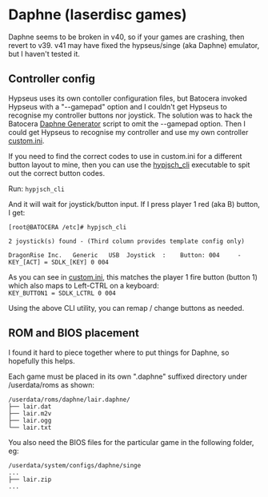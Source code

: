 # Daphne (laserdisc games)

Daphne seems to be broken in v40, so if your games are crashing, then revert to v39.  v41 may have fixed the hypseus/singe (aka Daphne) emulator, but I haven't tested it.

## Controller config
Hypseus uses its own contoller configuration files, but Batocera invoked Hypseus with a "--gamepad" option and I couldn't get Hypseus to recognise my controller buttons nor joystick.  The solution was to hack the Batocera [Daphne Generator](https://github.com/DaveBullet1050/BatoceraHelpers/blob/main/usr/lib/python3.11/site-packages/configgen/generators/daphne/daphneGenerator.py) script to omit the --gamepad option.  Then I could get Hypseus to recognise my controller and use my own controller [custom.ini](https://github.com/DaveBullet1050/BatoceraHelpers/blob/main/userdata/system/configs/daphne/custom.ini).  

If you need to find the correct codes to use in custom.ini for a different button layout to mine, then you can use the [hypjsch_cli](https://github.com/DaveBullet1050/BatoceraHelpers/blob/main/usr/bin/hypjsch_cli) executable to spit out the correct button codes.  

Run:
`hypjsch_cli`  

And it will wait for joystick/button input.  If I press player 1 red (aka B) button, I get:  

```
[root@BATOCERA /etc]# hypjsch_cli

2 joystick(s) found - (Third column provides template config only)

DragonRise Inc.   Generic   USB  Joystick  :    Button: 004     - KEY_[ACT] = SDLK_[KEY] 0 004
```

As you can see in [custom.ini](https://github.com/DaveBullet1050/BatoceraHelpers/blob/main/userdata/system/configs/daphne/custom.ini), this matches the player 1 fire button (button 1) which also maps to Left-CTRL on a keyboard:  
`KEY_BUTTON1 = SDLK_LCTRL 0 004`  

Using the above CLI utility, you can remap / change buttons as needed.

## ROM and BIOS placement
I found it hard to piece together where to put things for Daphne, so hopefully this helps.  

Each game must be placed in its own ".daphne" suffixed directory under /userdata/roms as shown:
```
/userdata/roms/daphne/lair.daphne/
├── lair.dat
├── lair.m2v
├── lair.ogg
└── lair.txt
```

You also need the BIOS files for the particular game in the following folder, eg:  
```
/userdata/system/configs/daphne/singe
...
├── lair.zip
...
```   
